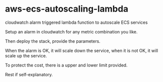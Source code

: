 # aws-ecs-autoscaling-lambda
cloudwatch alarm triggered lambda function to autoscale ECS services

Setup an alarm in cloudwatch for any metric combination you like.

Then deploy the stack, provide the parameters.

When the alarm is OK, it will scale down the service, when it is not OK, it will scale up the service.

To protect the cost, there is a upper and lower limit provided.

Rest if self-explanatory.

